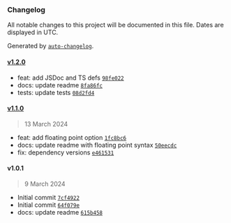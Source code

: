 ### Changelog

All notable changes to this project will be documented in this file. Dates are displayed in UTC.

Generated by [`auto-changelog`](https://github.com/CookPete/auto-changelog).

#### [v1.2.0](https://github.com/ChrisCodesThings/is-hex-number/compare/v1.1.0...v1.2.0)

- feat: add JSDoc and TS defs [`98fe022`](https://github.com/ChrisCodesThings/is-hex-number/commit/98fe02254af18cb608af5f03dc3f20c175f324c9)
- docs: update readme [`8fa86fc`](https://github.com/ChrisCodesThings/is-hex-number/commit/8fa86fc7ecae66c05e96d370309b250d1e111c82)
- tests: update tests [`08d2fd4`](https://github.com/ChrisCodesThings/is-hex-number/commit/08d2fd449c49352a9dd39380e568ea43205d5847)

#### [v1.1.0](https://github.com/ChrisCodesThings/is-hex-number/compare/v1.0.1...v1.1.0)

> 13 March 2024

- feat: add floating point option [`1fc8bc6`](https://github.com/ChrisCodesThings/is-hex-number/commit/1fc8bc66483c6e5aa9dbecf9276915c494e780e4)
- docs: update readme with floating point syntax [`50eecdc`](https://github.com/ChrisCodesThings/is-hex-number/commit/50eecdcbd7a3f75348263a7a9e7fc26e3939a2b5)
- fix: dependency versions [`e461531`](https://github.com/ChrisCodesThings/is-hex-number/commit/e461531bdd6da2a43aa27231e508632449089343)

#### v1.0.1

> 9 March 2024

- Initial commit [`7cf4922`](https://github.com/ChrisCodesThings/is-hex-number/commit/7cf4922fb5460fba6596b593d41a050fc1eb873d)
- Initial commit [`64f079e`](https://github.com/ChrisCodesThings/is-hex-number/commit/64f079e7d9366d8b5e41e9db7a3340f985d698b0)
- docs: update readme [`615b458`](https://github.com/ChrisCodesThings/is-hex-number/commit/615b4587989bf01ea07916f5ae9662befe33d67e)
